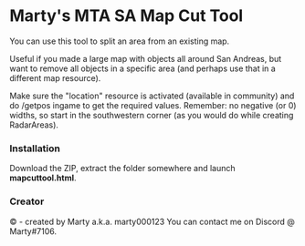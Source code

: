 # Marty's MTA SA Map Cut Tool

You can use this tool to split an area from an existing map.

Useful if you made a large map with objects all around San Andreas, but want to remove all objects in a specific area (and perhaps use that in a different map resource).

Make sure the "location" resource is activated (available in community) and do /getpos ingame to get the required values. Remember: no negative (or 0) widths, so start in the southwestern corner (as you would do while creating RadarAreas).


### Installation

Download the ZIP, extract the folder somewhere and launch **mapcuttool.html**.


### Creator 

© - created by Marty a.k.a. marty000123
You can contact me on Discord @ Marty#7106.

